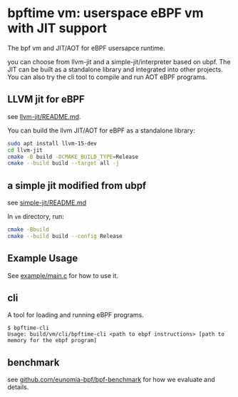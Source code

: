 # bpftime vm: userspace eBPF vm with JIT support

The bpf vm and JIT/AOT for eBPF usersapce runtime.

you can choose from llvm-jit and a simple-jit/interpreter based on ubpf.
The JIT can be built as a standalone library and integrated into other projects.
You can also try the cli tool to compile and run AOT eBPF programs.

## LLVM jit for eBPF

see [llvm-jit/README.md](llvm-jit/README.md).

You can build the llvm JIT/AOT for eBPF as a standalone library:

```sh
sudo apt install llvm-15-dev
cd llvm-jit
cmake -B build -DCMAKE_BUILD_TYPE=Release
cmake --build build --target all -j
```

## a simple jit modified from ubpf

see [simple-jit/README.md](simple-jit/README.md)

In `vm` directory, run:

```sh
cmake -Bbuild
cmake --build build --config Release
```

## Example Usage

See [example/main.c](example/main.c) for how to use it.

## cli

A tool for loading and running eBPF programs.

```console
$ bpftime-cli
Usage: build/vm/cli/bpftime-cli <path to ebpf instructions> [path to memory for the ebpf program]
```

## benchmark

see [github.com/eunomia-bpf/bpf-benchmark](https://github.com/eunomia-bpf/bpf-benchmark) for how we evaluate and details.
